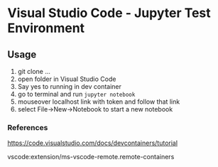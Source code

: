# Visual Studio Code - Jupyter Test Environment

## Usage

1. git clone ...
2. open folder in Visual Studio Code
3. Say yes to running in dev container
4. go to terminal and run `jupyter notebook`
5. mouseover localhost link with token and follow that link
6. select File->New->Notebook to start a new notebook

### References

https://code.visualstudio.com/docs/devcontainers/tutorial

vscode:extension/ms-vscode-remote.remote-containers
